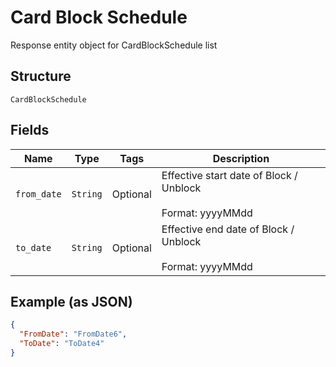 
# Card Block Schedule

Response entity object for CardBlockSchedule  list

## Structure

`CardBlockSchedule`

## Fields

| Name | Type | Tags | Description |
|  --- | --- | --- | --- |
| `from_date` | `String` | Optional | Effective start date of Block / Unblock<br /><br>Format: yyyyMMdd |
| `to_date` | `String` | Optional | Effective end date of Block / Unblock<br /><br>Format: yyyyMMdd |

## Example (as JSON)

```json
{
  "FromDate": "FromDate6",
  "ToDate": "ToDate4"
}
```

